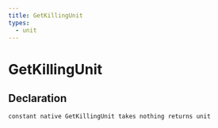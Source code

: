 ```yaml
---
title: GetKillingUnit
types:
  - unit
---
```


# GetKillingUnit

## Declaration

```jass
constant native GetKillingUnit takes nothing returns unit
```
